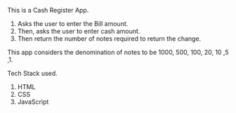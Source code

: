This is a Cash Register App.

1. Asks the user to enter the Bill amount.
2. Then, asks the user to enter cash amount.
3. Then return the number of notes required to return the change.

This app considers the denomination of notes to be 1000, 500, 100, 20, 10 ,5 ,1.

Tech Stack used.

1. HTML
2. CSS
3. JavaScript
